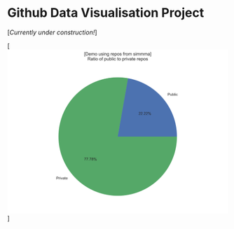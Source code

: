 # Github Data Visualisation Project
[*Currently under construction!*]

[![demo image](https://github.com/simmma/CS33012---Software-Engineering/blob/gitVisualisation/Github-Visualisation/Img/pieImage.png)]